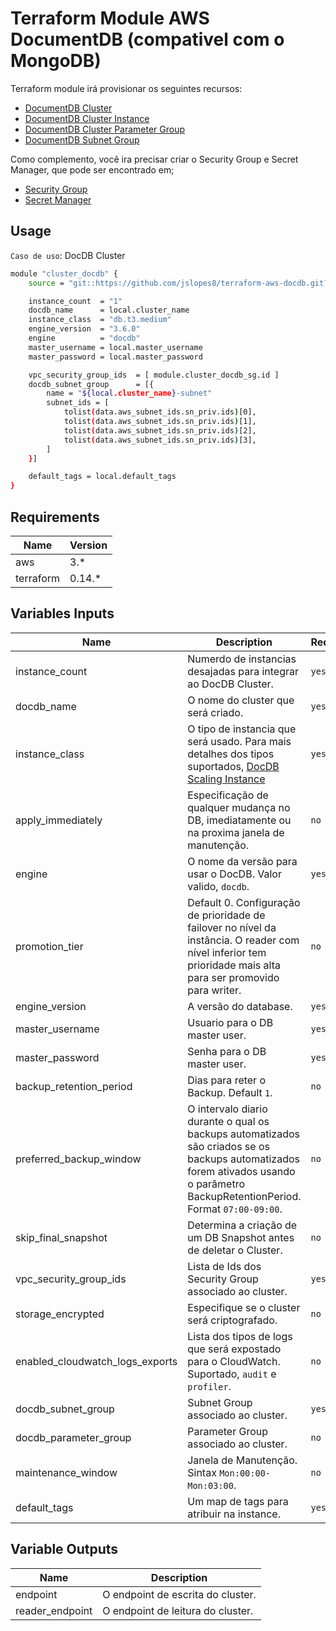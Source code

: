 # Terraform Module AWS DocumentDB (compativel com o MongoDB)

Terraform module irá provisionar os seguintes recursos:

* [DocumentDB Cluster](https://registry.terraform.io/providers/hashicorp/aws/latest/docs/resources/docdb_cluster)
* [DocumentDB Cluster Instance](https://registry.terraform.io/providers/hashicorp/aws/latest/docs/resources/docdb_cluster_instance)
* [DocumentDB Cluster Parameter Group](https://registry.terraform.io/providers/hashicorp/aws/latest/docs/resources/docdb_cluster_parameter_group)
* [DocumentDB Subnet Group](https://registry.terraform.io/providers/hashicorp/aws/latest/docs/resources/docdb_subnet_group)

Como complemento, você ira precisar criar o Security Group e Secret Manager, que pode ser encontrado em;

* [Security Group](https://github.com/jslopes8/terraform-aws-networking-security-group.git)
* [Secret Manager](https://github.com/jslopes8/terraform-aws-secretmanager.git)

## Usage
`Caso de uso`: DocDB Cluster
```bash
module "cluster_docdb" {
    source = "git::https://github.com/jslopes8/terraform-aws-docdb.git?ref=v2.1"

    instance_count  = "1"
    docdb_name      = local.cluster_name
    instance_class  = "db.t3.medium"
    engine_version  = "3.6.0" 
    engine          = "docdb"
    master_username = local.master_username
    master_password = local.master_password

    vpc_security_group_ids  = [ module.cluster_docdb_sg.id ]
    docdb_subnet_group      = [{
        name = "${local.cluster_name}-subnet"
        subnet_ids = [
            tolist(data.aws_subnet_ids.sn_priv.ids)[0],
            tolist(data.aws_subnet_ids.sn_priv.ids)[1],
            tolist(data.aws_subnet_ids.sn_priv.ids)[2],
            tolist(data.aws_subnet_ids.sn_priv.ids)[3],
        ]
    }]

    default_tags = local.default_tags
}
```
## Requirements

| Name | Version|
|------|--------|
| aws | 3.* |
| terraform | 0.14.*| 

<!-- BEGINNING OF PRE-COMMIT-TERRAFORM DOCS HOOK -->
## Variables Inputs
| Name | Description | Required | Type | Default |
| ---- | ----------- | -------- | ---- | ------- |
| instance_count | Numerdo de instancias desajadas para integrar ao DocDB Cluster. | `yes` | `number` | `1` |
| docdb_name | O nome do cluster que será criado. | `yes` | `string` | ` ` |
| instance_class | O tipo de instancia que será usado. Para mais detalhes dos tipos suportados, [DocDB Scaling Instance](https://docs.aws.amazon.com/pt_br/documentdb/latest/developerguide/db-cluster-manage-performance.html#db-cluster-manage-scaling-instance) | `yes` | `string` | ` ` |
| apply_immediately | Especificação de qualquer mudança no DB, imediatamente ou na proxima janela de manutenção. | `no` | `bool` | `false` |
| engine | O nome da versão para usar o DocDB. Valor valido, `docdb`. | `yes` | `string` | `docdb` |
| promotion_tier | Default 0. Configuração de prioridade de failover no nível da instância. O reader com nível inferior tem prioridade mais alta para ser promovido para writer. | `no` | `number` | `0` |
| engine_version | A versão do database. | `yes` | `string` | ` ` |
| master_username | Usuario para o DB master user. | `yes` | `string` | ` ` |
| master_password | Senha para o DB master user. | `yes` | `string` | ` ` |
| backup_retention_period | Dias para reter o Backup. Default `1`. | `no` | `number` | `7` |
| preferred_backup_window | O intervalo diario durante o qual os backups automatizados são criados se os backups automatizados forem ativados usando o parâmetro BackupRetentionPeriod. Format `07:00-09:00`. | `no` | `string` | `07:00-09:00` |
| skip_final_snapshot | Determina a criação de um DB Snapshot antes de deletar o Cluster. | `no` | `bool` | `true` |
| vpc_security_group_ids | Lista de Ids dos Security Group associado ao cluster. | `yes` | `list` | `[ ]` |
| storage_encrypted | Especifique se o cluster será criptografado. | `no` | `bool` | `false` |
| enabled_cloudwatch_logs_exports | Lista dos tipos de logs que será expostado para o CloudWatch. Suportado, `audit` e `profiler`. | `no` | `list` | `[ ]` | 
| docdb_subnet_group | Subnet Group associado ao cluster. | `yes` | `list` | `[ ]` |
| docdb_parameter_group | Parameter Group associado ao cluster. | `no` | `list` | `[ ]` |
| maintenance_window | Janela de Manutenção. Sintax `Mon:00:00-Mon:03:00`. | `no` | `string` | `null` |
| default_tags | Um map de tags para atribuir na instance. | `yes` | `map` | `{ }` |

## Variable Outputs
<!-- END OF PRE-COMMIT-TERRAFORM DOCS HOOK -->
| Name | Description |
| ---- | ----------- |
| endpoint | O endpoint de escrita do cluster. |
| reader_endpoint | O endpoint de leitura do cluster. |
